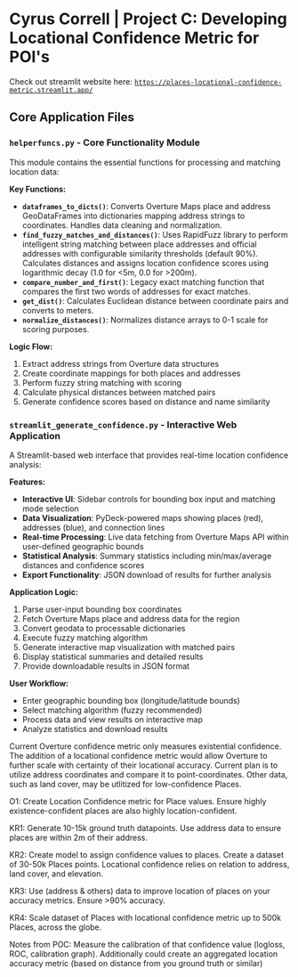 # Cyrus Correll | Project C: Developing Locational Confidence Metric for POI's

Check out streamlit website here: [`https://places-locational-confidence-metric.streamlit.app/`](https://places-locational-confidence-metric.streamlit.app/)



## Core Application Files

### `helperfuncs.py` - Core Functionality Module
This module contains the essential functions for processing and matching location data:

**Key Functions:**
- **`dataframes_to_dicts()`**: Converts Overture Maps place and address GeoDataFrames into dictionaries mapping address strings to coordinates. Handles data cleaning and normalization.
- **`find_fuzzy_matches_and_distances()`**: Uses RapidFuzz library to perform intelligent string matching between place addresses and official addresses with configurable similarity thresholds (default 90%). Calculates distances and assigns location confidence scores using logarithmic decay (1.0 for <5m, 0.0 for >200m).
- **`compare_number_and_first()`**: Legacy exact matching function that compares the first two words of addresses for exact matches.
- **`get_dist()`**: Calculates Euclidean distance between coordinate pairs and converts to meters.
- **`normalize_distances()`**: Normalizes distance arrays to 0-1 scale for scoring purposes.

**Logic Flow:**
1. Extract address strings from Overture data structures
2. Create coordinate mappings for both places and addresses
3. Perform fuzzy string matching with scoring
4. Calculate physical distances between matched pairs
5. Generate confidence scores based on distance and name similarity

### `streamlit_generate_confidence.py` - Interactive Web Application
A Streamlit-based web interface that provides real-time location confidence analysis:

**Features:**
- **Interactive UI**: Sidebar controls for bounding box input and matching mode selection
- **Data Visualization**: PyDeck-powered maps showing places (red), addresses (blue), and connection lines
- **Real-time Processing**: Live data fetching from Overture Maps API within user-defined geographic bounds
- **Statistical Analysis**: Summary statistics including min/max/average distances and confidence scores
- **Export Functionality**: JSON download of results for further analysis

**Application Logic:**
1. Parse user-input bounding box coordinates
2. Fetch Overture Maps place and address data for the region
3. Convert geodata to processable dictionaries
4. Execute fuzzy matching algorithm
5. Generate interactive map visualization with matched pairs
6. Display statistical summaries and detailed results
7. Provide downloadable results in JSON format

**User Workflow:**
- Enter geographic bounding box (longitude/latitude bounds)
- Select matching algorithm (fuzzy recommended)
- Process data and view results on interactive map
- Analyze statistics and download results

Current Overture confidence metric only measures existential confidence. The addition of a locational confidence metric would allow Overture to further scale with certainty of their locational accuracy. Current plan is to utilize address coordinates and compare it to point-coordinates. Other data, such as land cover, may be utlitized for low-confidence Places. 

O1: Create Location Confidence metric for Place values. Ensure highly existence-confident places are also highly location-confident.

KR1: Generate 10-15k ground truth datapoints. Use address data to ensure places are within 2m of their address.

KR2: Create model to assign confidence values to places. Create a dataset of 30-50k Places points. Locational confidence relies on relation to address, land cover, and elevation.

KR3: Use (address & others) data to improve location of places on your accuracy metrics. Ensure >90% accuracy.

KR4: Scale dataset of Places with locational confidence metric up to 500k Places, across the globe.

Notes from POC:
Measure the calibration of that confidence value (logloss, ROC, calibration graph). Additionally could create an aggregated location accuracy metric (based on distance from you ground truth or similar)
